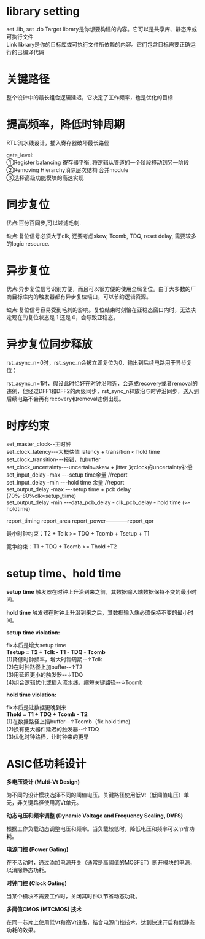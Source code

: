 # library setting
set .lib, set .db
Target library是你想要构建的内容。它可以是共享库、静态库或可执行文件   
Link library是你的目标库或可执行文件所依赖的内容。它们包含目标需要正确运行的已编译代码  

# 关键路径
整个设计中的最长组合逻辑延迟，它决定了工作频率，也是优化的目标  

# 提高频率，降低时钟周期
RTL:流水线设计，插入寄存器破坏最长路径  

gate_level:  
①Register balancing 寄存器平衡, 将逻辑从管道的一个阶段移动到另一阶段  
②Removing Hierarchy消除层次结构 合并module  
③选择高级功能模块的高速实现
# 同步复位
优点:百分百同步,可以过滤毛刺.

缺点:复位信号必须大于clk, 还要考虑skew, Tcomb, TDQ, reset delay, 需要较多的logic resource.
# 异步复位
优点:异步复位信号识别方便，而且可以很方便的使用全局复位。由于大多数的厂 商目标库内的触发器都有异步复位端口，可以节约逻辑资源。  

缺点:复位信号容易受到毛刺的影响。复位结束时刻恰在亚稳态窗口内时，无法决定现在的复位状态是 1 还是 0，会导致亚稳态。    
# 异步复位同步释放
rst_async_n=0时，rst_sync_n会被立即复位为0，输出到后续电路用于异步复位；  

rst_async_n=1时，假设此时恰好在时钟沿附近，会造成recovery或者removal的违例，但经过DFF1和DFF2的两级同步，rst_sync_n释放沿与时钟沿同步，送入到后续电路不会再有recovery和removal违例出现。  

# 时序约束
set_master_clock--主时钟  
set_clock_latency---大概估值  latency + transition < hold time  
set_clock_transition---报错，加buffer      
set_clock_uncertainty---uncertain=skew + jitter 对clock的uncertainty补偿    
set_input_delay -max ---setup time余量  //report   
set_input_delay -min ---hold time 余量  //report    
set_output_delay -max ---setup time + pcb delay (70%-80%clk≈setup_tiime)  
set_output_delay -min ---data_pcb_delay - clk_pcb_delay - hold time  (≈-holdtime)  

report_timing  report_area  report_power————report_qor  

最小时钟约束：T2 + Tclk >= TDQ + Tcomb + Tsetup +  T1

竞争约束：T1 + TDQ + Tcomb >= Thold +T2

# setup time、hold time
**setup time** 触发器在时钟上升沿到来之前，其数据输入端数据保持不变的最小时间。

**hold time** 触发器在时钟上升沿到来之后，其数据输入端必须保持不变的最小时间。

**setup time violation:**

fix本质是增大setup time  
**Tsetup = T2 + Tclk - T1 - TDQ - Tcomb**  
(1)降低时钟频率，增大时钟周期--↑Tclk  
(2)在时钟路径上加buffer--↑T2    
(3)用延迟更小的触发器--↓TDQ    
(4)组合逻辑优化或插入流水线，缩短关键路径--↓Tcomb  

**hold time violation:**

fix本质是让数据更晚到来  
**Thold = T1 + TDQ + Tcomb - T2**  
(1)在数据路径上插buffer--↑Tcomb（fix hold time)  
(2)换有更大器件延迟的触发器--↑TDQ  
(3)优化时钟路径，让时钟来的更早  

# ASIC低功耗设计
**多电压设计 (Multi-Vt Design)**

为不同的设计模块选择不同的阈值电压。关键路径使用低Vt（低阈值电压）单元，非关键路径使用高Vt单元。

**动态电压和频率调整 (Dynamic Voltage and Frequency Scaling, DVFS)**

根据工作负载动态调整电压和频率。当负载较低时，降低电压和频率可以节省功耗。

**电源门控 (Power Gating)**

在不活动时，通过添加电源开关（通常是高阈值的MOSFET）断开模块的电源，以消除静态功耗。

**时钟门控 (Clock Gating)**

当某个模块不需要工作时，关闭其时钟以节省动态功耗。

**多阈值CMOS (MTCMOS) 技术**

在同一芯片上使用低Vt和高Vt设备，结合电源门控技术，达到快速开启和低静态功耗的效果。 

